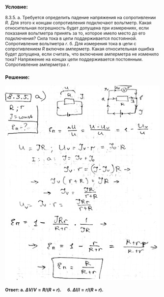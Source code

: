 ###  Условие:

$8.3.5.$ а. Требуется определить падение напряжения на сопротивлении $R$. Для этого к концам сопротивления подключают вольтметр. Какая относительная погрешность будет допущена при измерениях, если показания вольтметра принять за то, которое имело место до его подключения? Сила тока в цепи поддерживается постоянной. Сопротивление вольтметра $r$. б. Для измерения тока в цепи с сопротивлением $R$ включен амперметр. Какая относительная ошибка будет допущена, если считать, что включение амперметра не изменило тока? Напряжение на концах цепи поддерживается постоянным. Сопротивление амперметра $r$.

###  Решение:

![|509x640, 67%](../../img/8.3.5/835.png)

#### Ответ: $\mathrm{a.~}\Delta V/V=R/(R+r).\quad\mathrm{~б.~}\Delta I/I=r/(R+r).$